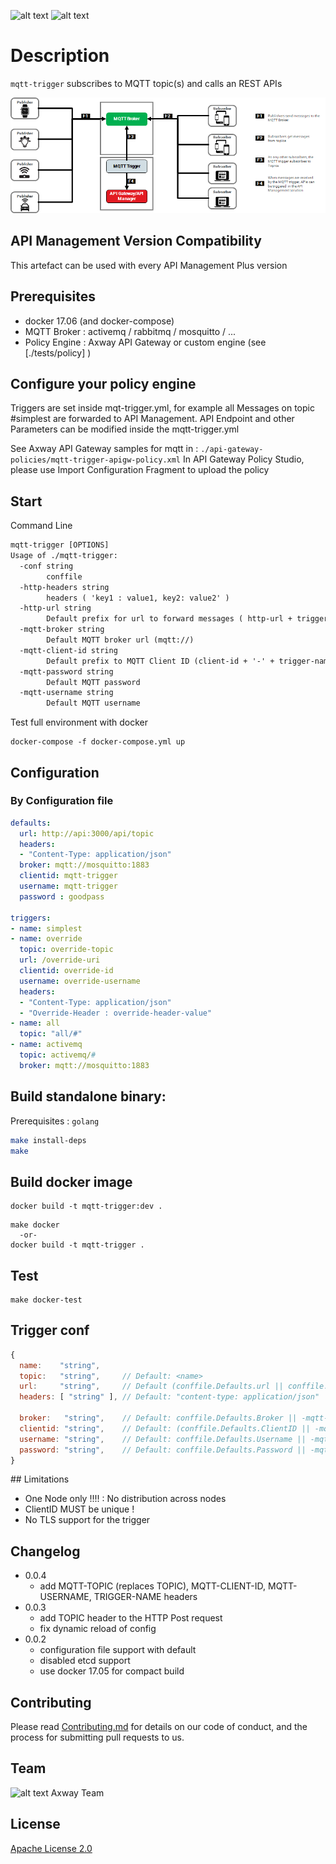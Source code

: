 ![alt text](https://img.shields.io/docker/automated/davinci1976/mqtt-trigger.svg)
![alt text](https://img.shields.io/docker/build/davinci1976/mqtt-trigger.svg)

# Description
`mqtt-trigger` subscribes to MQTT topic(s) and calls an REST APIs



![alt text][Image1]

[Image1]: https://github.com/Axway-API-Management-Plus/mqtt-trigger/blob/master/readme/mqtt-trigger01.png "Image1"

## API Management Version Compatibility
This artefact can be used with every API Management Plus version

## Prerequisites
- docker 17.06 (and docker-compose)
- MQTT Broker   : activemq / rabbitmq / mosquitto / ...
- Policy Engine : Axway API Gateway or custom engine (see [./tests/policy] )

## Configure your policy engine
Triggers are set inside mqt-trigger.yml, for example all Messages on topic #simplest are forwarded to API Management. API Endpoint and other Parameters can be modified inside the mqtt-trigger.yml

See Axway API Gateway samples for mqtt in : `./api-gateway-policies/mqtt-trigger-apigw-policy.xml`
In API Gateway Policy Studio, please use Import Configuration Fragment to upload the policy

## Start
Command Line
```txt
mqtt-trigger [OPTIONS]
Usage of ./mqtt-trigger:
  -conf string
    	conffile
  -http-headers string
    	headers ( 'key1 : value1, key2: value2' )
  -http-url string
    	Default prefix for url to forward messages ( http-url + trigger-name)
  -mqtt-broker string
    	Default MQTT broker url (mqtt://)
  -mqtt-client-id string
    	Default prefix to MQTT Client ID (client-id + '-' + trigger-name)
  -mqtt-password string
    	Default MQTT password
  -mqtt-username string
    	Default MQTT username
```

Test full environment with docker
```
docker-compose -f docker-compose.yml up
```

## Configuration

### By Configuration file
```yaml
defaults:
  url: http://api:3000/api/topic
  headers:
  - "Content-Type: application/json"
  broker: mqtt://mosquitto:1883
  clientid: mqtt-trigger
  username: mqtt-trigger
  password : goodpass

triggers:
- name: simplest
- name: override
  topic: override-topic
  url: /override-uri
  clientid: override-id
  username: override-username
  headers:
  - "Content-Type: application/json"
  - "Override-Header : override-header-value"
- name: all
  topic: "all/#"
- name: activemq
  topic: activemq/#
  broker: mqtt://mosquitto:1883
```

## Build standalone binary:
Prerequisites : `golang`
```sh
make install-deps
make
```

## Build docker image

```
docker build -t mqtt-trigger:dev .
```

```
make docker
  -or-
docker build -t mqtt-trigger .
```

## Test

```
make docker-test
```

## Trigger conf
```javascript
{
  name:    "string",
  topic:   "string",     // Default: <name>
  url:     "string",     // Default (conffile.Defaults.url || conffile.Defaults.url + -mqtt-url["/xxxx"] || -mqtt-url ) <name>
  headers: [ "string" ], // Default: "content-type: application/json" || conffile.Defaults.headers || -mqtt-headers

  broker:   "string",    // Default: conffile.Defaults.Broker || -mqtt-broker
  clientid: "string",    // Default: (conffile.Defaults.ClientID || -mqttclient-id) + <name>)
  username: "string",    // Default: conffile.Defaults.Username || -mqtt-username
  password: "string",    // Default: conffile.Defaults.Password || -mqtt-password
}
```

## Limitations

- One Node only !!!! : No distribution across nodes
- ClientID MUST be unique !
- No TLS support for the trigger

## Changelog

- 0.0.4
  - add MQTT-TOPIC (replaces TOPIC), MQTT-CLIENT-ID, MQTT-USERNAME, TRIGGER-NAME headers
- 0.0.3
  - add TOPIC header to the HTTP Post request
  - fix dynamic reload of config
- 0.0.2
  - configuration file support with default
  - disabled etcd support
  - use docker 17.05 for compact build

## Contributing

Please read [Contributing.md](https://github.com/Axway-API-Management-Plus/Common/blob/master/Contributing.md) for details on our code of conduct, and the process for submitting pull requests to us.

## Team

![alt text][Axwaylogo] Axway Team

[Axwaylogo]: https://github.com/Axway-API-Management/Common/blob/master/img/AxwayLogoSmall.png  "Axway logo"


## License
[Apache License 2.0](/LICENSE)
